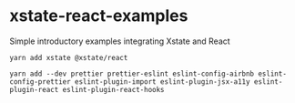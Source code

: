 # xstate-react-examples

Simple introductory examples integrating Xstate and React

    yarn add xstate @xstate/react

    yarn add --dev prettier prettier-eslint eslint-config-airbnb eslint-config-prettier eslint-plugin-import eslint-plugin-jsx-a11y eslint-plugin-react eslint-plugin-react-hooks
